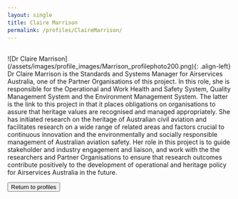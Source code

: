 ```yaml
---
layout: single
title: Claire Marrison
permalink: /profiles/ClaireMarrison/
---
```

<br/>
![Dr Claire Marrison](/assets/images/profile_images/Marrison_profilephoto200.png){: .align-left}
<br/>
Dr Claire Marrison is the Standards and Systems Manager for Airservices Australia, one of the Partner Organisations of this project. In this role, she is responsible for the Operational and Work Health and Safety System, Quality Management System and the Environment Management System. The latter is the link to this project in that it places obligations on organisations to assure that heritage values are recognised and managed appropriately. She has initiated research on the heritage of Australian civil aviation and facilitates research on a wide range of related areas and factors crucial to continuous innovation and the environmentally and socially responsible management of Australian aviation safety. Her role in this project is to guide stakeholder and industry engagement and liaison, and work with the the researchers and Partner Organisations to ensure that research outcomes contribute positively to the development of operational and heritage policy for Airservices Australia in the future.

<p><a href="http://www.heritageoftheair.org.au/profiles"><button class="button">Return to profiles</button></a></p>
